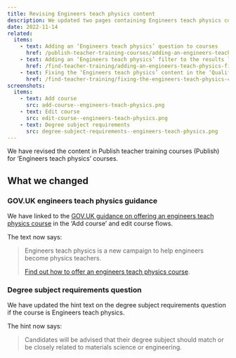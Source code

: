 ```yaml
---
title: Revising Engineers teach physics content
description: We updated two pages containing Engineers teach physics content
date: 2022-11-14
related:
  items:
    - text: Adding an ‘Engineers teach physics’ question to courses
      href: /publish-teacher-training-courses/adding-an-engineers-teach-physics-question-to-courses/
    - text: Adding an ‘Engineers teach physics’ filter to the results list
      href: /find-teacher-training/adding-an-engineers-teach-physics-filter-to-the-results-list/
    - text: Fixing the ‘Engineers teach physics’ content in the ‘Qualifications needed’ section
      href: /find-teacher-training/fixing-the-engineers-teach-physics-content-in-the-qualifications-needed-section/
screenshots:
  items:
    - text: Add course
      src: add-course--engineers-teach-physics.png
    - text: Edit course
      src: edit-course--engineers-teach-physics.png
    - text: Degree subject requirements
      src: degree-subject-requirements--engineers-teach-physics.png
---
```


We have revised the content in Publish teacher training courses (Publish) for ‘Engineers teach physics’ courses.

## What we changed

### GOV.UK engineers teach physics guidance

We have linked to the [GOV.UK guidance on offering an engineers teach physics course](https://www.gov.uk/guidance/offer-an-engineers-teach-physics-course) in the ‘Add course’ and edit course flows.

The text now says:

> Engineers teach physics is a new campaign to help engineers become physics teachers.
>
> [Find out how to offer an engineers teach physics course](https://www.gov.uk/guidance/offer-an-engineers-teach-physics-course).

### Degree subject requirements question

We have updated the hint text on the degree subject requirements question if the course is Engineers teach physics.

The hint now says:

> Candidates will be advised that their degree subject should match or be closely related to materials science or engineering.
